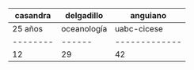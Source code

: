 |casandra|delgadillo|anguiano|
|-------|--------|-----------|
|25 años|oceanología|uabc-cicese|
|--------|------|-------------|
|12|29|42|
